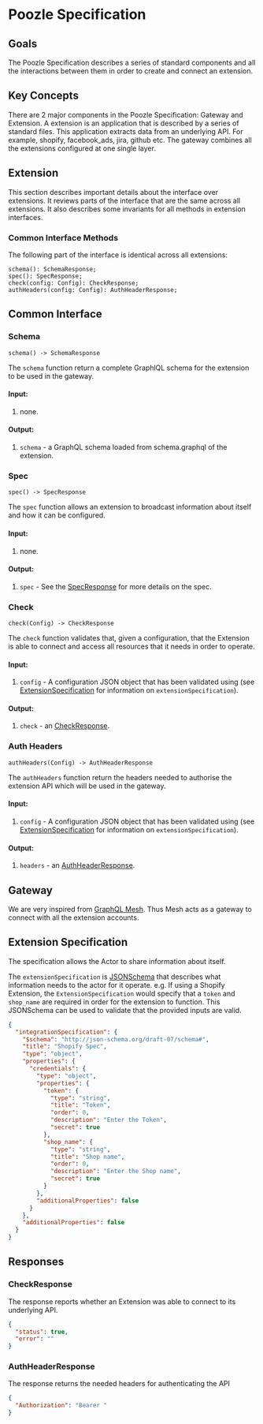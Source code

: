 # Poozle Specification

## Goals

The Poozle Specification describes a series of standard components and all the interactions between them in order to create and connect an extension.

## Key Concepts

There are 2 major components in the Poozle Specification: Gateway and Extension. A extension is an application that is described by a series of standard files. This application extracts data from an underlying API. For example, shopify, facebook_ads, jira, github etc. The gateway combines all the extensions configured at one single layer.

## Extension

This section describes important details about the interface over extensions. It reviews parts of the interface that are the same across all extensions. It also describes some invariants for all methods in extension interfaces.

### Common Interface Methods

The following part of the interface is identical across all extensions:

```
schema(): SchemaResponse;
spec(): SpecResponse;
check(config: Config): CheckResponse;
authHeaders(config: Config): AuthHeaderResponse;
```

## Common Interface

### Schema

```
schema() -> SchemaResponse
```

The `schema` function return a complete GraphlQL schema for the extension to be used in the gateway.

#### Input:

1. none.

#### Output:

1. `schema` - a GraphQL schema loaded from schema.graphql of the extension.

### Spec

```
spec() -> SpecResponse
```

The `spec` function allows an extension to broadcast information about itself and how it can be configured.

#### Input:

1. none.

#### Output:

1. `spec` - See the [SpecResponse](#extension-specification) for more details on the spec.

### Check

```
check(Config) -> CheckResponse
```

The `check` function validates that, given a configuration, that the Extension is able to connect and access all resources that it needs in order to operate.

#### Input:

1. `config` - A configuration JSON object that has been validated using (see [ExtensionSpecification](#extension-specification) for information on `extensionSpecification`).

#### Output:

1. `check` - an [CheckResponse](#checkresponse).

### Auth Headers

```
authHeaders(Config) -> AuthHeaderResponse
```

The `authHeaders` function return the headers needed to authorise the extension API which will be used in the gateway.

#### Input:

1. `config` - A configuration JSON object that has been validated using (see [ExtensionSpecification](#extension-specification) for information on `extensionSpecification`).

#### Output:

1. `headers` - an [AuthHeaderResponse](#authheaderresponse).

## Gateway

We are very inspired from [GraphQL Mesh](https://the-guild.dev/graphql/mesh/docs). Thus Mesh acts as a gateway to connect with all the extension accounts.

## Extension Specification

The specification allows the Actor to share information about itself.

The `extensionSpecification` is [JSONSchema](https://json-schema.org) that describes what information needs to the actor for it operate. e.g. If using a Shopify Extension, the `ExtensionSpecification` would specify that a `token` and `shop_name` are required in order for the extension to function. This JSONSchema can be used to validate that the provided inputs are valid.

```json
{
  "integrationSpecification": {
    "$schema": "http://json-schema.org/draft-07/schema#",
    "title": "Shopify Spec",
    "type": "object",
    "properties": {
      "credentials": {
        "type": "object",
        "properties": {
          "token": {
            "type": "string",
            "title": "Token",
            "order": 0,
            "description": "Enter the Token",
            "secret": true
          },
          "shop_name": {
            "type": "string",
            "title": "Shop name",
            "order": 0,
            "description": "Enter the Shop name",
            "secret": true
          }
        },
        "additionalProperties": false
      }
    },
    "additionalProperties": false
  }
}
```

## Responses

### CheckResponse

The response reports whether an Extension was able to connect to its underlying API.

```json
{
  "status": true,
  "error": ""
}
```

### AuthHeaderResponse

The response returns the needed headers for authenticating the API

```json
{
  "Authorization": "Bearer "
}
```
